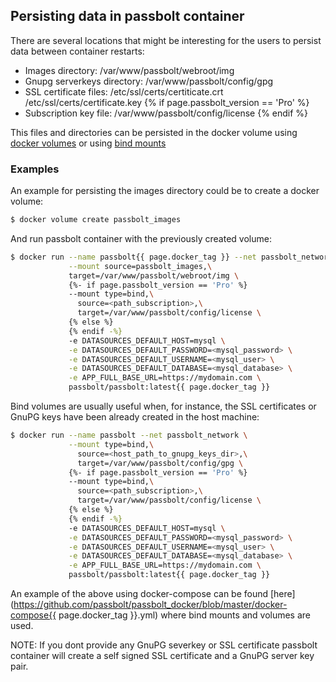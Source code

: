 ## Persisting data in passbolt container

There are several locations that might be interesting for the users to persist data between container restarts:
* Images directory: /var/www/passbolt/webroot/img
* Gnupg serverkeys directory: /var/www/passbolt/config/gpg
* SSL certificate files: /etc/ssl/certs/certiticate.crt /etc/ssl/certs/certificate.key
{% if page.passbolt_version == 'Pro' %}
* Subscription key file: /var/www/passbolt/config/license
{% endif %}

This files and directories can be persisted in the docker volume using [docker volumes](https://docs.docker.com/storage/volumes/) or using [bind mounts](https://docs.docker.com/storage/bind-mounts/#start-a-container-with-a-bind-mount)

### Examples

An example for persisting the images directory could be to create a docker volume:
```bash
$ docker volume create passbolt_images
```

And run passbolt container with the previously created volume:
```bash
$ docker run --name passbolt{{ page.docker_tag }} --net passbolt_network \
             --mount source=passbolt_images,\
             target=/var/www/passbolt/webroot/img \
             {%- if page.passbolt_version == 'Pro' %}
             --mount type=bind,\
               source=<path_subscription>,\
               target=/var/www/passbolt/config/license \
             {% else %}
             {% endif -%}
             -e DATASOURCES_DEFAULT_HOST=mysql \
             -e DATASOURCES_DEFAULT_PASSWORD=<mysql_password> \
             -e DATASOURCES_DEFAULT_USERNAME=<mysql_user> \
             -e DATASOURCES_DEFAULT_DATABASE=<mysql_database> \
             -e APP_FULL_BASE_URL=https://mydomain.com \
             passbolt/passbolt:latest{{ page.docker_tag }}
```

Bind volumes are usually useful when, for instance, the SSL certificates or GnuPG keys have been already created in the host machine:
```bash
$ docker run --name passbolt --net passbolt_network \
             --mount type=bind,\
               source=<host_path_to_gnupg_keys_dir>,\
               target=/var/www/passbolt/config/gpg \
             {%- if page.passbolt_version == 'Pro' %}
             --mount type=bind,\
               source=<path_subscription>,\
               target=/var/www/passbolt/config/license \
             {% else %}
             {% endif -%}
             -e DATASOURCES_DEFAULT_HOST=mysql \
             -e DATASOURCES_DEFAULT_PASSWORD=<mysql_password> \
             -e DATASOURCES_DEFAULT_USERNAME=<mysql_user> \
             -e DATASOURCES_DEFAULT_DATABASE=<mysql_database> \
             -e APP_FULL_BASE_URL=https://mydomain.com \
             passbolt/passbolt:latest{{ page.docker_tag }}
```

An example of the above using docker-compose can be found [here](https://github.com/passbolt/passbolt_docker/blob/master/docker-compose{{ page.docker_tag }}.yml) where bind mounts and volumes are used.

NOTE: If you dont provide any GnuPG severkey or SSL certificate passbolt container will create a self signed SSL certificate and a GnuPG server key pair.
